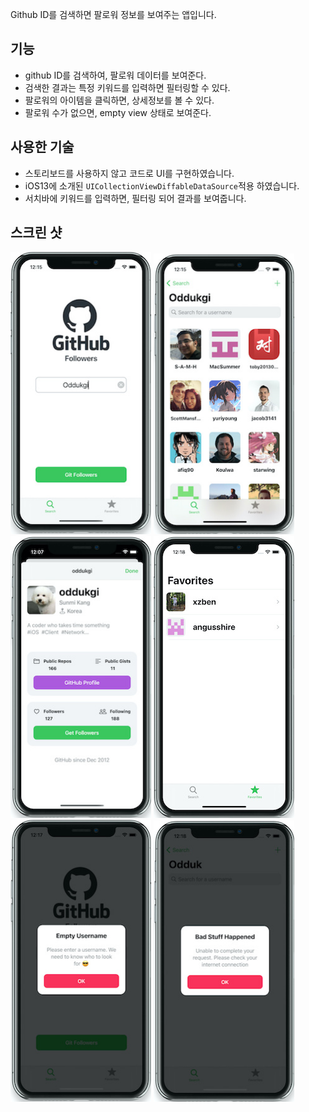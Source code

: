 Github ID를 검색하면 팔로워 정보를 보여주는 앱입니다.

## 기능
- github ID를 검색하여, 팔로워 데이터를 보여준다.
- 검색한 결과는 특정 키워드를 입력하면 필터링할 수 있다.
- 팔로워의 아이템을 클릭하면, 상세정보를 볼 수 있다.
- 팔로워 수가 없으면, empty view 상태로 보여준다.

## 사용한 기술
- 스토리보드를 사용하지 않고 코드로 UI를 구현하였습니다.
- iOS13에 소개된 `UICollectionViewDiffableDataSource`적용 하였습니다.
- 서치바에 키워드를 입력하면, 필터링 되어 결과를 보여줍니다.

##  스크린 샷
<img src = "img/searchVC.jpeg" width = "225">  <img src = "img/FollowerlistVC.jpeg" width = "225">  <img src = "img/UserInfoVC.jpeg" width = "225">  <img src = "img/FavoritesListVC.jpeg" width = "225"> <img src = "img/empty id.jpeg" width= "225"> <img src = "img/wrong id.jpeg" width = "225">


